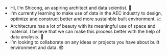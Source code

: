 - Hi, I’m Shicong, an aspiring architect and data scientist. :house_with_garden:
- I'm currently learning to make use of data in the AEC industry to design, optimize and construct better and more sustainble built environment. :chart_with_upwards_trend:  
- Architecture has a lot of beauty with its meaningful use of space and material. I believe that we can make this process better with the help of data analysis. :seedling:
- I’m looking to collaborate on any ideas or projects you have about built environment and data. :sunglasses:
